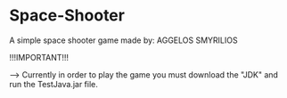 # Space-Shooter
A simple space shooter game made by: AGGELOS SMYRILIOS  

!!!IMPORTANT!!!

--> Currently in order to play the game you must download the "JDK" and run the TestJava.jar file.
